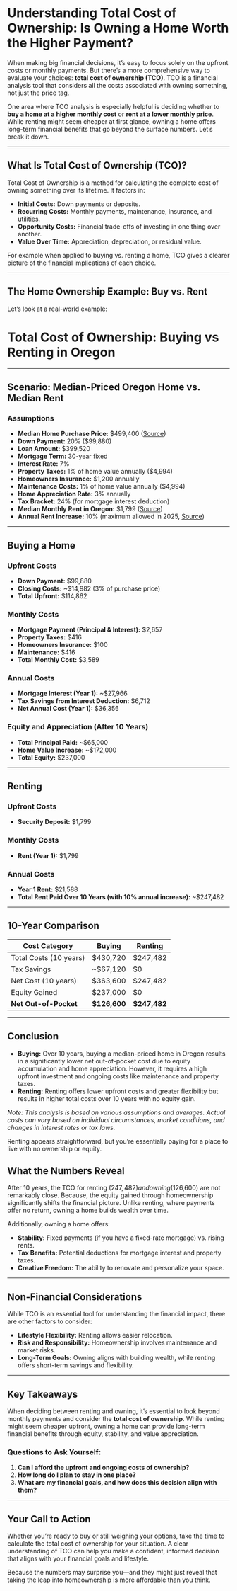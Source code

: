 # Understanding Total Cost of Ownership: Is Owning a Home Worth the Higher Payment?

When making big financial decisions, it’s easy to focus solely on the upfront costs or monthly payments. But there’s a more comprehensive way to evaluate your choices: **total cost of ownership (TCO)**. TCO is a financial analysis tool that considers all the costs associated with owning something, not just the price tag.  

One area where TCO analysis is especially helpful is deciding whether to **buy a home at a higher monthly cost** or **rent at a lower monthly price**. While renting might seem cheaper at first glance, owning a home offers long-term financial benefits that go beyond the surface numbers. Let’s break it down.  

---

## What Is Total Cost of Ownership (TCO)?

Total Cost of Ownership is a method for calculating the complete cost of owning something over its lifetime. It factors in:  
- **Initial Costs:** Down payments or deposits.  
- **Recurring Costs:** Monthly payments, maintenance, insurance, and utilities.  
- **Opportunity Costs:** Financial trade-offs of investing in one thing over another.  
- **Value Over Time:** Appreciation, depreciation, or residual value.  

For example when applied to buying vs. renting a home, TCO gives a clearer picture of the financial implications of each choice.

---

## The Home Ownership Example: Buy vs. Rent  

Let’s look at a real-world example:  

# Total Cost of Ownership: Buying vs Renting in Oregon

---

## **Scenario: Median-Priced Oregon Home vs. Median Rent**

### **Assumptions**
- **Median Home Purchase Price:** $499,400 ([Source](https://www.houzeo.com/blog/oregon-real-estate-market/))
- **Down Payment:** 20% ($99,880)
- **Loan Amount:** $399,520
- **Mortgage Term:** 30-year fixed
- **Interest Rate:** 7%
- **Property Taxes:** 1% of home value annually ($4,994)
- **Homeowners Insurance:** $1,200 annually
- **Maintenance Costs:** 1% of home value annually ($4,994)
- **Home Appreciation Rate:** 3% annually
- **Tax Bracket:** 24% (for mortgage interest deduction)
- **Median Monthly Rent in Oregon:** $1,799 ([Source](https://www.zillow.com/rental-manager/market-trends/or/))
- **Annual Rent Increase:** 10% (maximum allowed in 2025, [Source](https://apps.oregon.gov/))

---

## **Buying a Home**

### **Upfront Costs**
- **Down Payment:** $99,880
- **Closing Costs:** ~$14,982 (3% of purchase price)
- **Total Upfront:** $114,862

### **Monthly Costs**
- **Mortgage Payment (Principal & Interest):** $2,657
- **Property Taxes:** $416
- **Homeowners Insurance:** $100
- **Maintenance:** $416
- **Total Monthly Cost:** $3,589

### **Annual Costs**
- **Mortgage Interest (Year 1):** ~$27,966
- **Tax Savings from Interest Deduction:** $6,712
- **Net Annual Cost (Year 1):** $36,356

### **Equity and Appreciation (After 10 Years)**
- **Total Principal Paid:** ~$65,000
- **Home Value Increase:** ~$172,000
- **Total Equity:** $237,000

---

## **Renting**

### **Upfront Costs**
- **Security Deposit:** $1,799

### **Monthly Costs**
- **Rent (Year 1):** $1,799

### **Annual Costs**
- **Year 1 Rent:** $21,588
- **Total Rent Paid Over 10 Years (with 10% annual increase):** ~$247,482

---

## **10-Year Comparison**

| **Cost Category**       | **Buying**                   | **Renting**              |
|-------------------------|-----------------------------|--------------------------|
| Total Costs (10 years)  | $430,720                   | $247,482                |
| Tax Savings             | ~$67,120                  | $0                      |
| Net Cost (10 years)     | $363,600                   | $247,482                |
| Equity Gained           | $237,000                   | $0                      |
| **Net Out-of-Pocket**   | **$126,600**               | **$247,482**            |

---

## **Conclusion**
- **Buying:** Over 10 years, buying a median-priced home in Oregon results in a significantly lower net out-of-pocket cost due to equity accumulation and home appreciation. However, it requires a high upfront investment and ongoing costs like maintenance and property taxes.
- **Renting:** Renting offers lower upfront costs and greater flexibility but results in higher total costs over 10 years with no equity gain.

*Note: This analysis is based on various assumptions and averages. Actual costs can vary based on individual circumstances, market conditions, and changes in interest rates or tax laws.*

Renting appears straightforward, but you’re essentially paying for a place to live with no ownership or equity.  

## What the Numbers Reveal

After 10 years, the TCO for renting ($247,482) and owning ($126,600) are not remarkably close. Because, the equity gained through homeownership significantly shifts the financial picture. Unlike renting, where payments offer no return, owning a home builds wealth over time.  

Additionally, owning a home offers:  
- **Stability:** Fixed payments (if you have a fixed-rate mortgage) vs. rising rents.  
- **Tax Benefits:** Potential deductions for mortgage interest and property taxes.  
- **Creative Freedom:** The ability to renovate and personalize your space.  

---

## Non-Financial Considerations  

While TCO is an essential tool for understanding the financial impact, there are other factors to consider:  

- **Lifestyle Flexibility:** Renting allows easier relocation.  
- **Risk and Responsibility:** Homeownership involves maintenance and market risks.  
- **Long-Term Goals:** Owning aligns with building wealth, while renting offers short-term savings and flexibility.  

---

## Key Takeaways  

When deciding between renting and owning, it’s essential to look beyond monthly payments and consider the **total cost of ownership**. While renting might seem cheaper upfront, owning a home can provide long-term financial benefits through equity, stability, and value appreciation.  

### Questions to Ask Yourself:
1. **Can I afford the upfront and ongoing costs of ownership?**  
2. **How long do I plan to stay in one place?**  
3. **What are my financial goals, and how does this decision align with them?**  

---

## Your Call to Action  

Whether you’re ready to buy or still weighing your options, take the time to calculate the total cost of ownership for your situation. A clear understanding of TCO can help you make a confident, informed decision that aligns with your financial goals and lifestyle.  

Because the numbers may surprise you—and they might just reveal that taking the leap into homeownership is more affordable than you think.